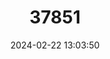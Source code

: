 ---
title: "37851"
category: "Bauhinia picta"
draft: false
date: 2024-02-22 13:03:50
languages:
  Spanish; Castilian: ["Algodoncillo", "Casco de Vaca", "Palo de Orquídeas", "Pata de Vaca"]
---